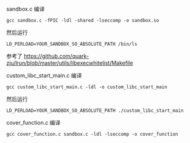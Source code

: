 sandbox.c 编译

```
gcc sandbox.c -fPIC -ldl -shared -lseccomp -o sandbox.so
```

然后运行

```
LD_PERLOAD=YOUR_SANDBOX_SO_ABSOLUTE_PATH /bin/ls
```

参考了 https://github.com/quark-zju/lrun/blob/master/utils/libexecwhitelist/Makefile

custom_libc_start_main.c 编译

```
gcc custom_libc_start_main.c -ldl -o custom_libc_start_main
```

然后运行

```
LD_PERLOAD=YOUR_SANDBOX_SO_ABSOLUTE_PATH ./custom_libc_start_main
```

cover_function.c 编译

```
gcc cover_function.c sandbox.c -ldl -lseccomp -o cover_function
```

